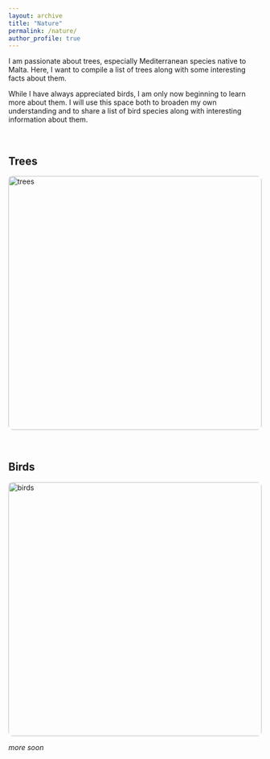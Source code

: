 ```yaml
---
layout: archive
title: "Nature"
permalink: /nature/
author_profile: true
---
```



I am passionate about trees, especially Mediterranean species native to Malta. Here, I want to compile a list of trees along with some interesting facts about them. 

While I have always appreciated birds, I am only now beginning to learn more about them. I will use this space both to broaden my own understanding and to share a list of bird species along with interesting information about them.

<div style="display: flex; flex-wrap: wrap; gap: 2rem; margin-top: 2rem;">
  <div style="flex: 1; min-width: 300px;">
    <h2>Trees</h2>
    <div style="width: 100%; aspect-ratio: 1 / 1; overflow: hidden; border-radius: 8px;">
      <img src="/images/" alt="trees" style="width: 100%; height: 100%; object-fit: cover; display: block;">
    </div>
  </div>
  
  <div style="flex: 1; min-width: 300px;">
    <h2>Birds</h2>
    <div style="width: 100%; aspect-ratio: 1 / 1; overflow: hidden; border-radius: 8px;">
      <img src="/images/" alt="birds" style="width: 100%; height: 100%; object-fit: cover; display: block;">
    </div>
  </div>
</div>

_more soon_
